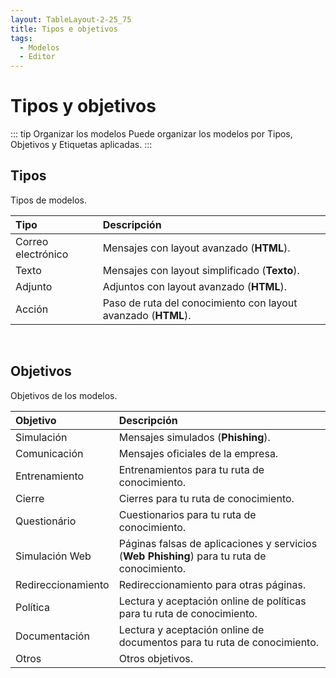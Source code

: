 ```yaml
---
layout: TableLayout-2-25_75
title: Tipos e objetivos
tags:
  - Modelos
  - Editor
---
```


# Tipos y objetivos

::: tip Organizar los modelos
Puede organizar los modelos por Tipos, Objetivos y Etiquetas aplicadas.
:::

## Tipos

Tipos de modelos.

| Tipo               | Descripción                                                   |
| :----------------- | :------------------------------------------------------------ |
| Correo electrónico | Mensajes con layout avanzado (**HTML**).                      |
| Texto              | Mensajes con layout simplificado (**Texto**).                 |
| Adjunto            | Adjuntos con layout avanzado (**HTML**).                      |
| Acción             | Paso de ruta del conocimiento con layout avanzado (**HTML**). |

<br>

## Objetivos

Objetivos de los modelos.

| Objetivo           | Descripción                                                                                 |
| :----------------- | :------------------------------------------------------------------------------------------ |
| Simulación         | Mensajes simulados (**Phishing**).                                                          |
| Comunicación       | Mensajes oficiales de la empresa.                                                           |
| Entrenamiento      | Entrenamientos para tu ruta de conocimiento.                                                |
| Cierre             | Cierres para tu ruta de conocimiento.                                                       |
| Questionário       | Cuestionarios para tu ruta de conocimiento.                                                 |
| Simulación Web     | Páginas falsas de aplicaciones y servicios (**Web Phishing**) para tu ruta de conocimiento. |
| Redireccionamiento | Redireccionamiento para otras páginas.                                                      |
| Política           | Lectura y aceptación online de políticas para tu ruta de conocimiento.                      |
| Documentación      | Lectura y aceptación online de documentos para tu ruta de conocimiento.                     |
| Otros              | Otros objetivos.                                                                            |

<br>
